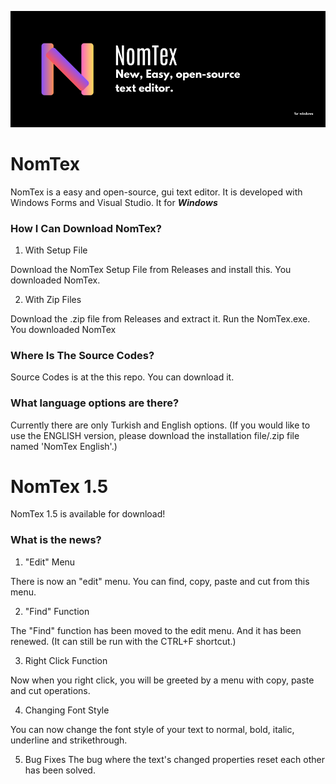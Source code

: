 ![NomTex](./docs/picture-files/NomTex.png)
# NomTex
 NomTex is a easy and open-source, gui text editor. It is developed with Windows Forms and Visual Studio.
 It for ***Windows***
 
### How I Can Download NomTex?

1. With Setup File
 
  Download the NomTex Setup File from Releases
  and install this. You downloaded NomTex.
  
2. With Zip Files

  Download the .zip file from Releases and extract it.
  Run the NomTex.exe. You downloaded NomTex

### Where Is The Source Codes? 
  Source Codes is at the this repo. You can download it.

### What language options are there?
  Currently there are only Turkish and English options. (If you would like to use the ENGLISH version, please download the installation file/.zip file named 'NomTex English'.)

# NomTex 1.5

NomTex 1.5 is available for download!

### What is the news?

1. "Edit" Menu

 There is now an "edit" menu. You can find, copy, paste and cut from this menu.

2. "Find" Function

 The "Find" function has been moved to the edit menu. And it has been renewed. (It can still be run with the CTRL+F shortcut.)

3. Right Click Function

 Now when you right click, you will be greeted by a menu with copy, paste and cut operations.

4. Changing Font Style

 You can now change the font style of your text to normal, bold, italic, underline and strikethrough.

5. Bug Fixes
 The bug where the text's changed properties reset each other has been solved.



